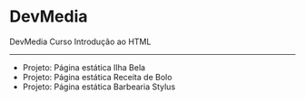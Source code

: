 # DevMedia
DevMedia Curso Introdução ao HTML

---

- Projeto: Página estática Ilha Bela
- Projeto: Página estática Receita de Bolo
- Projeto: Página estática Barbearia Stylus